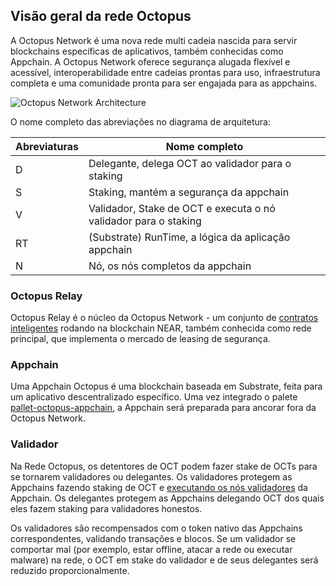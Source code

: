 ## Visão geral da rede Octopus

A Octopus Network é uma nova rede multi cadeia nascida para servir blockchains específicas de aplicativos, também conhecidas como Appchain. A Octopus Network oferece segurança alugada flexível e acessível, interoperabilidade entre cadeias prontas para uso, infraestrutura completa e uma comunidade pronta para ser engajada para as appchains.

![Octopus Network Architecture](https://docs.oct.network/assets/img/Octopus_Architecture.0c3753cb.png)

O nome completo das abreviações no diagrama de arquitetura:

| Abreviaturas | Nome completo  |
|------|------|
| D | Delegante, delega OCT ao validador para o staking |
| S | Staking, mantém a segurança da appchain |
| V | Validador, Stake de OCT e executa o nó validador para o staking |
| RT | (Substrate) RunTime, a lógica da aplicação appchain |
| N | Nó, os nós completos da appchain | 

### Octopus Relay

Octopus Relay é o núcleo da Octopus Network - um conjunto de  [ contratos inteligentes](https://github.com/octopus-network/octopus-relay-contract) rodando na blockchain NEAR, também conhecida como rede principal, que implementa o mercado de leasing de segurança.

### Appchain

Uma Appchain Octopus  é uma blockchain baseada em Substrate, feita para um aplicativo descentralizado específico. Uma vez integrado o palete  [pallet-octopus-appchain](https://github.com/octopus-network/pallet-octopus-appchain), a Appchain será preparada para ancorar fora da Octopus Network.

### Validador

Na Rede Octopus, os detentores de OCT podem fazer stake de OCTs para se tornarem validadores ou delegantes. Os validadores protegem as Appchains fazendo staking de OCT e [executando os nós validadores](../maintain/validator-guide.md) da Appchain. Os delegantes protegem as Appchains delegando OCT dos quais eles fazem staking para validadores honestos.

Os validadores são recompensados ​​com o token nativo das Appchains correspondentes, validando transações e blocos. Se um validador se comportar mal (por exemplo, estar offline, atacar a rede ou executar malware) na rede, o OCT em stake do validador e de seus delegantes será reduzido proporcionalmente.
